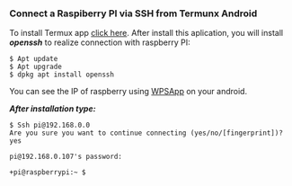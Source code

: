 ### Connect a Raspiberry PI via SSH from Termunx Android

To install Termux app  <a href="https://termux.com/" target="_blank" title="HTML Tutorials">click here</a>.
After install this aplication, you will install ***openssh*** to realize connection with raspberry PI:
```terminal
$ Apt update
$ Apt upgrade
$ dpkg apt install openssh
```
You can see the IP of raspberry using  <a href="https://play.google.com/store/apps/details?id=com.themausoft.wpsapp&hl=en&gl=USWPSApp" target="_blank" title="HTML Tutorials">WPSApp</a> on your android.

***After installation type:***

```terminal
$ Ssh pi@192.168.0.0
Are you sure you want to continue connecting (yes/no/[fingerprint])? yes

pi@192.168.0.107's password:

+pi@raspberrypi:~ $
```
